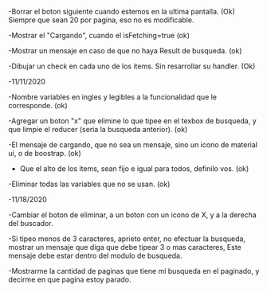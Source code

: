 -Borrar el boton siguiente cuando estemos en la ultima pantalla. (Ok)
Siempre que sean 20 por pagina, eso no es modificable.

-Mostrar el "Cargando", cuando el isFetching=true (ok)

-Mostrar un mensaje en caso de que no haya Result de busqueda. (ok)

-Dibujar un check en cada uno de los items. Sin resarrollar su handler. (Ok)

-11/11/2020

-Nombre variables en ingles y legibles a la funcionalidad que le corresponde. (ok)

-Agregar un boton "x" que elimine lo que tipee en el texbox de busqueda, y que limpie el reducer (seria la busqueda anterior). (ok)

-El mensaje de cargando, que no sea un mensaje, sino un icono de material ui, o de boostrap. (ok)

- Que el alto de los items, sean fijo e igual para todos, definilo vos. (ok)

-Eliminar todas las variables que no se usan. (ok)

-11/18/2020

-Cambiar el boton de eliminar, a un boton con un icono de X, y a la derecha del buscador.

-Si tipeo menos de 3 caracteres, aprieto enter, no efectuar la busqueda, mostrar un mensaje que diga que debe tipear 3 o mas caracteres, 
Este mensaje debe estar dentro del modulo de busqueda.

-Mostrarme la cantidad de paginas que tiene mi busqueda en el paginado, y decirme en que pagina estoy parado.